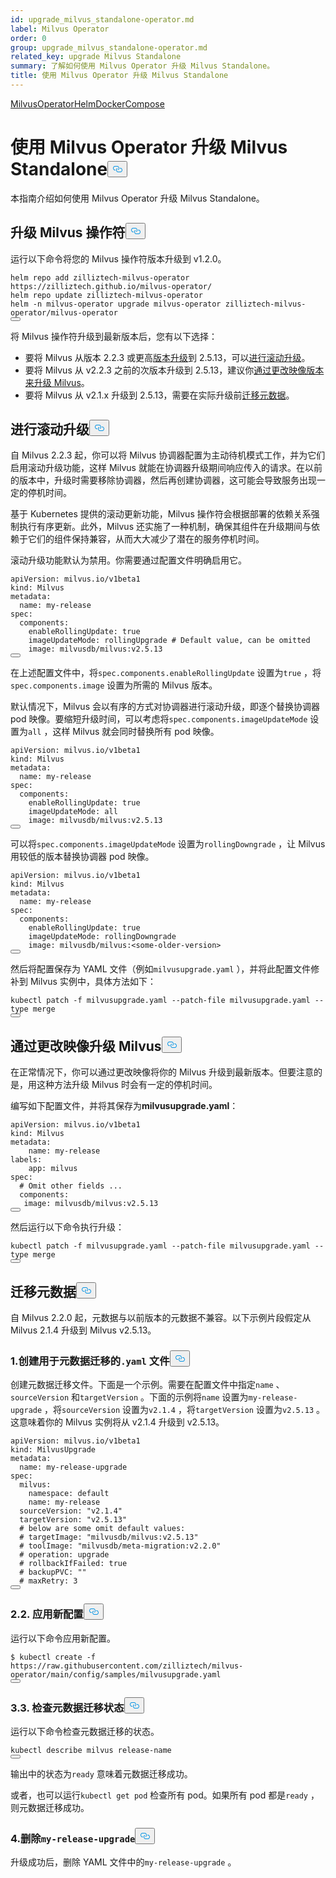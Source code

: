 ```yaml
---
id: upgrade_milvus_standalone-operator.md
label: Milvus Operator
order: 0
group: upgrade_milvus_standalone-operator.md
related_key: upgrade Milvus Standalone
summary: 了解如何使用 Milvus Operator 升级 Milvus Standalone。
title: 使用 Milvus Operator 升级 Milvus Standalone
---
```

<div class="tab-wrapper"><a href="/docs/zh/v2.5.x/upgrade_milvus_standalone-operator.md" class='active '>Milvus</a><a href="/docs/zh/v2.5.x/upgrade_milvus_standalone-helm.md" class=''>OperatorHelmDocker</a><a href="/docs/zh/v2.5.x/upgrade_milvus_standalone-docker.md" class=''>Compose</a></div>
<h1 id="Upgrade-Milvus-Standalone-with-Milvus-Operator" class="common-anchor-header">使用 Milvus Operator 升级 Milvus Standalone<button data-href="#Upgrade-Milvus-Standalone-with-Milvus-Operator" class="anchor-icon" translate="no">
      <svg translate="no"
        aria-hidden="true"
        focusable="false"
        height="20"
        version="1.1"
        viewBox="0 0 16 16"
        width="16"
      >
        <path
          fill="#0092E4"
          fill-rule="evenodd"
          d="M4 9h1v1H4c-1.5 0-3-1.69-3-3.5S2.55 3 4 3h4c1.45 0 3 1.69 3 3.5 0 1.41-.91 2.72-2 3.25V8.59c.58-.45 1-1.27 1-2.09C10 5.22 8.98 4 8 4H4c-.98 0-2 1.22-2 2.5S3 9 4 9zm9-3h-1v1h1c1 0 2 1.22 2 2.5S13.98 12 13 12H9c-.98 0-2-1.22-2-2.5 0-.83.42-1.64 1-2.09V6.25c-1.09.53-2 1.84-2 3.25C6 11.31 7.55 13 9 13h4c1.45 0 3-1.69 3-3.5S14.5 6 13 6z"
        ></path>
      </svg>
    </button></h1><p>本指南介绍如何使用 Milvus Operator 升级 Milvus Standalone。</p>
<h2 id="Upgrade-your-Milvus-operator" class="common-anchor-header">升级 Milvus 操作符<button data-href="#Upgrade-your-Milvus-operator" class="anchor-icon" translate="no">
      <svg translate="no"
        aria-hidden="true"
        focusable="false"
        height="20"
        version="1.1"
        viewBox="0 0 16 16"
        width="16"
      >
        <path
          fill="#0092E4"
          fill-rule="evenodd"
          d="M4 9h1v1H4c-1.5 0-3-1.69-3-3.5S2.55 3 4 3h4c1.45 0 3 1.69 3 3.5 0 1.41-.91 2.72-2 3.25V8.59c.58-.45 1-1.27 1-2.09C10 5.22 8.98 4 8 4H4c-.98 0-2 1.22-2 2.5S3 9 4 9zm9-3h-1v1h1c1 0 2 1.22 2 2.5S13.98 12 13 12H9c-.98 0-2-1.22-2-2.5 0-.83.42-1.64 1-2.09V6.25c-1.09.53-2 1.84-2 3.25C6 11.31 7.55 13 9 13h4c1.45 0 3-1.69 3-3.5S14.5 6 13 6z"
        ></path>
      </svg>
    </button></h2><p>运行以下命令将您的 Milvus 操作符版本升级到 v1.2.0。</p>
<pre><code translate="no">helm repo <span class="hljs-keyword">add</span> zilliztech-milvus-<span class="hljs-keyword">operator</span> https:<span class="hljs-comment">//zilliztech.github.io/milvus-operator/</span>
helm repo update zilliztech-milvus-<span class="hljs-keyword">operator</span>
helm -n milvus-<span class="hljs-keyword">operator</span> upgrade milvus-<span class="hljs-keyword">operator</span> zilliztech-milvus-<span class="hljs-keyword">operator</span>/milvus-<span class="hljs-keyword">operator</span>
<button class="copy-code-btn"></button></code></pre>
<p>将 Milvus 操作符升级到最新版本后，您有以下选择：</p>
<ul>
<li>要将 Milvus 从版本 2.2.3 或更高<a href="#Conduct-a-rolling-upgrade">版本升级</a>到 2.5.13，可以<a href="#Conduct-a-rolling-upgrade">进行滚动升级</a>。</li>
<li>要将 Milvus 从 v2.2.3 之前的次版本升级到 2.5.13，建议你<a href="#Upgrade-Milvus-by-changing-its-image">通过更改映像版本来升级 Milvus</a>。</li>
<li>要将 Milvus 从 v2.1.x 升级到 2.5.13，需要在实际升级前<a href="#Migrate-the-metadata">迁移元数据</a>。</li>
</ul>
<h2 id="Conduct-a-rolling-upgrade" class="common-anchor-header">进行滚动升级<button data-href="#Conduct-a-rolling-upgrade" class="anchor-icon" translate="no">
      <svg translate="no"
        aria-hidden="true"
        focusable="false"
        height="20"
        version="1.1"
        viewBox="0 0 16 16"
        width="16"
      >
        <path
          fill="#0092E4"
          fill-rule="evenodd"
          d="M4 9h1v1H4c-1.5 0-3-1.69-3-3.5S2.55 3 4 3h4c1.45 0 3 1.69 3 3.5 0 1.41-.91 2.72-2 3.25V8.59c.58-.45 1-1.27 1-2.09C10 5.22 8.98 4 8 4H4c-.98 0-2 1.22-2 2.5S3 9 4 9zm9-3h-1v1h1c1 0 2 1.22 2 2.5S13.98 12 13 12H9c-.98 0-2-1.22-2-2.5 0-.83.42-1.64 1-2.09V6.25c-1.09.53-2 1.84-2 3.25C6 11.31 7.55 13 9 13h4c1.45 0 3-1.69 3-3.5S14.5 6 13 6z"
        ></path>
      </svg>
    </button></h2><p>自 Milvus 2.2.3 起，你可以将 Milvus 协调器配置为主动待机模式工作，并为它们启用滚动升级功能，这样 Milvus 就能在协调器升级期间响应传入的请求。在以前的版本中，升级时需要移除协调器，然后再创建协调器，这可能会导致服务出现一定的停机时间。</p>
<p>基于 Kubernetes 提供的滚动更新功能，Milvus 操作符会根据部署的依赖关系强制执行有序更新。此外，Milvus 还实施了一种机制，确保其组件在升级期间与依赖于它们的组件保持兼容，从而大大减少了潜在的服务停机时间。</p>
<p>滚动升级功能默认为禁用。你需要通过配置文件明确启用它。</p>
<pre><code translate="no" class="language-yaml"><span class="hljs-attr">apiVersion:</span> <span class="hljs-string">milvus.io/v1beta1</span>
<span class="hljs-attr">kind:</span> <span class="hljs-string">Milvus</span>
<span class="hljs-attr">metadata:</span>
  <span class="hljs-attr">name:</span> <span class="hljs-string">my-release</span>
<span class="hljs-attr">spec:</span>
  <span class="hljs-attr">components:</span>
    <span class="hljs-attr">enableRollingUpdate:</span> <span class="hljs-literal">true</span>
    <span class="hljs-attr">imageUpdateMode:</span> <span class="hljs-string">rollingUpgrade</span> <span class="hljs-comment"># Default value, can be omitted</span>
    <span class="hljs-attr">image:</span> <span class="hljs-string">milvusdb/milvus:v2.5.13</span>
<button class="copy-code-btn"></button></code></pre>
<p>在上述配置文件中，将<code translate="no">spec.components.enableRollingUpdate</code> 设置为<code translate="no">true</code> ，将<code translate="no">spec.components.image</code> 设置为所需的 Milvus 版本。</p>
<p>默认情况下，Milvus 会以有序的方式对协调器进行滚动升级，即逐个替换协调器 pod 映像。要缩短升级时间，可以考虑将<code translate="no">spec.components.imageUpdateMode</code> 设置为<code translate="no">all</code> ，这样 Milvus 就会同时替换所有 pod 映像。</p>
<pre><code translate="no" class="language-yaml"><span class="hljs-attr">apiVersion:</span> <span class="hljs-string">milvus.io/v1beta1</span>
<span class="hljs-attr">kind:</span> <span class="hljs-string">Milvus</span>
<span class="hljs-attr">metadata:</span>
  <span class="hljs-attr">name:</span> <span class="hljs-string">my-release</span>
<span class="hljs-attr">spec:</span>
  <span class="hljs-attr">components:</span>
    <span class="hljs-attr">enableRollingUpdate:</span> <span class="hljs-literal">true</span>
    <span class="hljs-attr">imageUpdateMode:</span> <span class="hljs-string">all</span>
    <span class="hljs-attr">image:</span> <span class="hljs-string">milvusdb/milvus:v2.5.13</span>
<button class="copy-code-btn"></button></code></pre>
<p>可以将<code translate="no">spec.components.imageUpdateMode</code> 设置为<code translate="no">rollingDowngrade</code> ，让 Milvus 用较低的版本替换协调器 pod 映像。</p>
<pre><code translate="no" class="language-yaml"><span class="hljs-attr">apiVersion:</span> <span class="hljs-string">milvus.io/v1beta1</span>
<span class="hljs-attr">kind:</span> <span class="hljs-string">Milvus</span>
<span class="hljs-attr">metadata:</span>
  <span class="hljs-attr">name:</span> <span class="hljs-string">my-release</span>
<span class="hljs-attr">spec:</span>
  <span class="hljs-attr">components:</span>
    <span class="hljs-attr">enableRollingUpdate:</span> <span class="hljs-literal">true</span>
    <span class="hljs-attr">imageUpdateMode:</span> <span class="hljs-string">rollingDowngrade</span>
    <span class="hljs-attr">image:</span> <span class="hljs-string">milvusdb/milvus:&lt;some-older-version&gt;</span>
<button class="copy-code-btn"></button></code></pre>
<p>然后将配置保存为 YAML 文件（例如<code translate="no">milvusupgrade.yaml</code> ），并将此配置文件修补到 Milvus 实例中，具体方法如下：</p>
<pre><code translate="no" class="language-shell">kubectl patch -f milvusupgrade.yaml --patch-file milvusupgrade.yaml --type merge 
<button class="copy-code-btn"></button></code></pre>
<h2 id="Upgrade-Milvus-by-changing-its-image" class="common-anchor-header">通过更改映像升级 Milvus<button data-href="#Upgrade-Milvus-by-changing-its-image" class="anchor-icon" translate="no">
      <svg translate="no"
        aria-hidden="true"
        focusable="false"
        height="20"
        version="1.1"
        viewBox="0 0 16 16"
        width="16"
      >
        <path
          fill="#0092E4"
          fill-rule="evenodd"
          d="M4 9h1v1H4c-1.5 0-3-1.69-3-3.5S2.55 3 4 3h4c1.45 0 3 1.69 3 3.5 0 1.41-.91 2.72-2 3.25V8.59c.58-.45 1-1.27 1-2.09C10 5.22 8.98 4 8 4H4c-.98 0-2 1.22-2 2.5S3 9 4 9zm9-3h-1v1h1c1 0 2 1.22 2 2.5S13.98 12 13 12H9c-.98 0-2-1.22-2-2.5 0-.83.42-1.64 1-2.09V6.25c-1.09.53-2 1.84-2 3.25C6 11.31 7.55 13 9 13h4c1.45 0 3-1.69 3-3.5S14.5 6 13 6z"
        ></path>
      </svg>
    </button></h2><p>在正常情况下，你可以通过更改映像将你的 Milvus 升级到最新版本。但要注意的是，用这种方法升级 Milvus 时会有一定的停机时间。</p>
<p>编写如下配置文件，并将其保存为<strong>milvusupgrade.yaml</strong>：</p>
<pre><code translate="no" class="language-yaml"><span class="hljs-attr">apiVersion:</span> <span class="hljs-string">milvus.io/v1beta1</span>
<span class="hljs-attr">kind:</span> <span class="hljs-string">Milvus</span>
<span class="hljs-attr">metadata:</span>
    <span class="hljs-attr">name:</span> <span class="hljs-string">my-release</span>
<span class="hljs-attr">labels:</span>
    <span class="hljs-attr">app:</span> <span class="hljs-string">milvus</span>
<span class="hljs-attr">spec:</span>
  <span class="hljs-comment"># Omit other fields ...</span>
  <span class="hljs-attr">components:</span>
   <span class="hljs-attr">image:</span> <span class="hljs-string">milvusdb/milvus:v2.5.13</span>
<button class="copy-code-btn"></button></code></pre>
<p>然后运行以下命令执行升级：</p>
<pre><code translate="no" class="language-shell">kubectl patch -f milvusupgrade.yaml --patch-file milvusupgrade.yaml --type merge
<button class="copy-code-btn"></button></code></pre>
<h2 id="Migrate-the-metadata" class="common-anchor-header">迁移元数据<button data-href="#Migrate-the-metadata" class="anchor-icon" translate="no">
      <svg translate="no"
        aria-hidden="true"
        focusable="false"
        height="20"
        version="1.1"
        viewBox="0 0 16 16"
        width="16"
      >
        <path
          fill="#0092E4"
          fill-rule="evenodd"
          d="M4 9h1v1H4c-1.5 0-3-1.69-3-3.5S2.55 3 4 3h4c1.45 0 3 1.69 3 3.5 0 1.41-.91 2.72-2 3.25V8.59c.58-.45 1-1.27 1-2.09C10 5.22 8.98 4 8 4H4c-.98 0-2 1.22-2 2.5S3 9 4 9zm9-3h-1v1h1c1 0 2 1.22 2 2.5S13.98 12 13 12H9c-.98 0-2-1.22-2-2.5 0-.83.42-1.64 1-2.09V6.25c-1.09.53-2 1.84-2 3.25C6 11.31 7.55 13 9 13h4c1.45 0 3-1.69 3-3.5S14.5 6 13 6z"
        ></path>
      </svg>
    </button></h2><p>自 Milvus 2.2.0 起，元数据与以前版本的元数据不兼容。以下示例片段假定从 Milvus 2.1.4 升级到 Milvus v2.5.13。</p>
<h3 id="1-Create-a-yaml-file-for-metadata-migration" class="common-anchor-header">1.创建用于元数据迁移的<code translate="no">.yaml</code> 文件<button data-href="#1-Create-a-yaml-file-for-metadata-migration" class="anchor-icon" translate="no">
      <svg translate="no"
        aria-hidden="true"
        focusable="false"
        height="20"
        version="1.1"
        viewBox="0 0 16 16"
        width="16"
      >
        <path
          fill="#0092E4"
          fill-rule="evenodd"
          d="M4 9h1v1H4c-1.5 0-3-1.69-3-3.5S2.55 3 4 3h4c1.45 0 3 1.69 3 3.5 0 1.41-.91 2.72-2 3.25V8.59c.58-.45 1-1.27 1-2.09C10 5.22 8.98 4 8 4H4c-.98 0-2 1.22-2 2.5S3 9 4 9zm9-3h-1v1h1c1 0 2 1.22 2 2.5S13.98 12 13 12H9c-.98 0-2-1.22-2-2.5 0-.83.42-1.64 1-2.09V6.25c-1.09.53-2 1.84-2 3.25C6 11.31 7.55 13 9 13h4c1.45 0 3-1.69 3-3.5S14.5 6 13 6z"
        ></path>
      </svg>
    </button></h3><p>创建元数据迁移文件。下面是一个示例。需要在配置文件中指定<code translate="no">name</code> 、<code translate="no">sourceVersion</code> 和<code translate="no">targetVersion</code> 。下面的示例将<code translate="no">name</code> 设置为<code translate="no">my-release-upgrade</code> ，将<code translate="no">sourceVersion</code> 设置为<code translate="no">v2.1.4</code> ，将<code translate="no">targetVersion</code> 设置为<code translate="no">v2.5.13</code> 。这意味着你的 Milvus 实例将从 v2.1.4 升级到 v2.5.13。</p>
<pre><code translate="no"><span class="hljs-attr">apiVersion:</span> <span class="hljs-string">milvus.io/v1beta1</span>
<span class="hljs-attr">kind:</span> <span class="hljs-string">MilvusUpgrade</span>
<span class="hljs-attr">metadata:</span>
  <span class="hljs-attr">name:</span> <span class="hljs-string">my-release-upgrade</span>
<span class="hljs-attr">spec:</span>
  <span class="hljs-attr">milvus:</span>
    <span class="hljs-attr">namespace:</span> <span class="hljs-string">default</span>
    <span class="hljs-attr">name:</span> <span class="hljs-string">my-release</span>
  <span class="hljs-attr">sourceVersion:</span> <span class="hljs-string">&quot;v2.1.4&quot;</span>
  <span class="hljs-attr">targetVersion:</span> <span class="hljs-string">&quot;v2.5.13&quot;</span>
  <span class="hljs-comment"># below are some omit default values:</span>
  <span class="hljs-comment"># targetImage: &quot;milvusdb/milvus:v2.5.13&quot;</span>
  <span class="hljs-comment"># toolImage: &quot;milvusdb/meta-migration:v2.2.0&quot;</span>
  <span class="hljs-comment"># operation: upgrade</span>
  <span class="hljs-comment"># rollbackIfFailed: true</span>
  <span class="hljs-comment"># backupPVC: &quot;&quot;</span>
  <span class="hljs-comment"># maxRetry: 3</span>
<button class="copy-code-btn"></button></code></pre>
<h3 id="2-Apply-the-new-configuration" class="common-anchor-header">2.2. 应用新配置<button data-href="#2-Apply-the-new-configuration" class="anchor-icon" translate="no">
      <svg translate="no"
        aria-hidden="true"
        focusable="false"
        height="20"
        version="1.1"
        viewBox="0 0 16 16"
        width="16"
      >
        <path
          fill="#0092E4"
          fill-rule="evenodd"
          d="M4 9h1v1H4c-1.5 0-3-1.69-3-3.5S2.55 3 4 3h4c1.45 0 3 1.69 3 3.5 0 1.41-.91 2.72-2 3.25V8.59c.58-.45 1-1.27 1-2.09C10 5.22 8.98 4 8 4H4c-.98 0-2 1.22-2 2.5S3 9 4 9zm9-3h-1v1h1c1 0 2 1.22 2 2.5S13.98 12 13 12H9c-.98 0-2-1.22-2-2.5 0-.83.42-1.64 1-2.09V6.25c-1.09.53-2 1.84-2 3.25C6 11.31 7.55 13 9 13h4c1.45 0 3-1.69 3-3.5S14.5 6 13 6z"
        ></path>
      </svg>
    </button></h3><p>运行以下命令应用新配置。</p>
<pre><code translate="no">$ kubectl <span class="hljs-built_in">create</span> -f https://raw.githubusercontent.com/zilliztech/milvus-operator/main/<span class="hljs-built_in">config</span>/samples/milvusupgrade.yaml
<button class="copy-code-btn"></button></code></pre>
<h3 id="3-Check-the-status-of-metadata-migration" class="common-anchor-header">3.3. 检查元数据迁移状态<button data-href="#3-Check-the-status-of-metadata-migration" class="anchor-icon" translate="no">
      <svg translate="no"
        aria-hidden="true"
        focusable="false"
        height="20"
        version="1.1"
        viewBox="0 0 16 16"
        width="16"
      >
        <path
          fill="#0092E4"
          fill-rule="evenodd"
          d="M4 9h1v1H4c-1.5 0-3-1.69-3-3.5S2.55 3 4 3h4c1.45 0 3 1.69 3 3.5 0 1.41-.91 2.72-2 3.25V8.59c.58-.45 1-1.27 1-2.09C10 5.22 8.98 4 8 4H4c-.98 0-2 1.22-2 2.5S3 9 4 9zm9-3h-1v1h1c1 0 2 1.22 2 2.5S13.98 12 13 12H9c-.98 0-2-1.22-2-2.5 0-.83.42-1.64 1-2.09V6.25c-1.09.53-2 1.84-2 3.25C6 11.31 7.55 13 9 13h4c1.45 0 3-1.69 3-3.5S14.5 6 13 6z"
        ></path>
      </svg>
    </button></h3><p>运行以下命令检查元数据迁移的状态。</p>
<pre><code translate="no">kubectl <span class="hljs-keyword">describe</span> milvus <span class="hljs-keyword">release</span><span class="hljs-operator">-</span>name
<button class="copy-code-btn"></button></code></pre>
<p>输出中的状态为<code translate="no">ready</code> 意味着元数据迁移成功。</p>
<p>或者，也可以运行<code translate="no">kubectl get pod</code> 检查所有 pod。如果所有 pod 都是<code translate="no">ready</code> ，则元数据迁移成功。</p>
<h3 id="4-Delete-my-release-upgrade" class="common-anchor-header">4.删除<code translate="no">my-release-upgrade</code><button data-href="#4-Delete-my-release-upgrade" class="anchor-icon" translate="no">
      <svg translate="no"
        aria-hidden="true"
        focusable="false"
        height="20"
        version="1.1"
        viewBox="0 0 16 16"
        width="16"
      >
        <path
          fill="#0092E4"
          fill-rule="evenodd"
          d="M4 9h1v1H4c-1.5 0-3-1.69-3-3.5S2.55 3 4 3h4c1.45 0 3 1.69 3 3.5 0 1.41-.91 2.72-2 3.25V8.59c.58-.45 1-1.27 1-2.09C10 5.22 8.98 4 8 4H4c-.98 0-2 1.22-2 2.5S3 9 4 9zm9-3h-1v1h1c1 0 2 1.22 2 2.5S13.98 12 13 12H9c-.98 0-2-1.22-2-2.5 0-.83.42-1.64 1-2.09V6.25c-1.09.53-2 1.84-2 3.25C6 11.31 7.55 13 9 13h4c1.45 0 3-1.69 3-3.5S14.5 6 13 6z"
        ></path>
      </svg>
    </button></h3><p>升级成功后，删除 YAML 文件中的<code translate="no">my-release-upgrade</code> 。</p>
